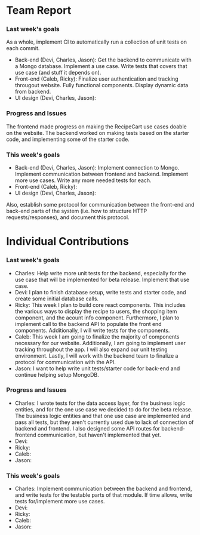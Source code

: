 # Team Report

### Last week's goals

As a whole, implement CI to automatically run a collection of unit tests on each commit. 
- Back-end (Devi, Charles, Jason): Get the backend to communicate with a Mongo database. Implement a use case. Write tests that covers that use case (and stuff it depends on).
- Front-end (Caleb, Ricky): Finalize user authentication and tracking througout website. Fully functional components. Display dynamic data from backend.
- UI design (Devi, Charles, Jason):

### Progress and Issues

The frontend made progress on making the RecipeCart use cases doable on the website. The backend worked on making tests based on the starter code, and implementing some of the starter code.

### This week's goals

- Back-end (Devi, Charles, Jason): Implement connection to Mongo. Implement communication between frontend and backend. Implement more use cases. Write any more needed tests for each.
- Front-end (Caleb, Ricky): 
- UI design (Devi, Charles, Jason):

Also, establish some protocol for communication between the front-end and back-end parts of the system (i.e. how to structure HTTP requests/responses), and document this protocol.

# Individual Contributions

### Last week's goals
- Charles: Help write more unit tests for the backend, especially for the use case that will be implemented for beta release. Implement that use case.
- Devi: I plan to finish database setup, write tests and starter code, and create some initial database calls.
- Ricky: This week I plan to build core react components. This includes the various ways to display the recipe to users, the shopping item component, and the acount info component. Furthermore, I plan to implement call to the backend API to populate the front end components. Additionally, I will write tests for the components.
- Caleb: This week I am going to finalize the majority of components necessary for our website. Additionally, I am going to implement user tracking throughout the app. I will also expand our unit testing environment. Lastly, I will work with the backend team to finalize a protocol for communication with the API.
- Jason: I want to help write unit tests/starter code for back-end and continue helping setup MongoDB.

### Progress and Issues

- Charles: I wrote tests for the data access layer, for the business logic entities, and for the one use case we decided to do for the beta release. The business logic entities and that one use case are implemented and pass all tests, but they aren't currently used due to lack of connection of backend and frontend. I also designed some API routes for backend-frontend communication, but haven't implemented that yet.
- Devi:
- Ricky:
- Caleb:
- Jason: 

### This week's goals

- Charles: Implement communication between the backend and frontend, and write tests for the testable parts of that module. If time allows, write tests for/implement more use cases. 
- Devi: 
- Ricky:
- Caleb:
- Jason:
